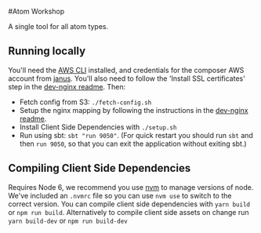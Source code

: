 #Atom Workshop

A single tool for all atom types.

## Running locally

You'll need the [AWS CLI](http://docs.aws.amazon.com/cli/latest/userguide/installing.html) installed, and credentials
for the composer AWS account from [janus](https://janus.gutools.co.uk). You'll also need to follow the
'Install SSL certificates' step in the [dev-nginx readme](https://github.com/guardian/dev-nginx). Then:

 - Fetch config from S3: `./fetch-config.sh`
 - Setup the nginx mapping by following the instructions in the
 [dev-nginx readme](https://github.com/guardian/dev-nginx#install-config-for-an-application).
 - Install Client Side Dependencies with `./setup.sh`
 - Run using sbt: `sbt "run 9050"`. (For quick restart you should run `sbt` and then `run 9050`, so that you can exit
  the application without exiting sbt.)
  
## Compiling Client Side Dependencies

Requires Node 6, we recommend you use [nvm](https://github.com/creationix/nvm) to manage versions of node. We've included an `.nvmrc` file so you can use `nvm use` to switch to the correct version.
You can compile client side dependencies with `yarn build` or `npm run build`. 
Alternatively to compile client side assets on change run `yarn build-dev` or `npm run build-dev`

